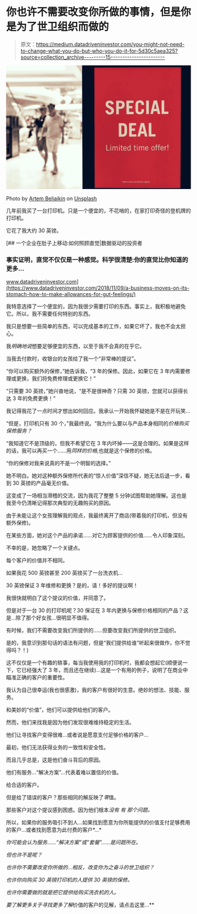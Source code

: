 # 你也许不需要改变你所做的事情，但是你是为了世卫组织而做的

> 原文：<https://medium.datadriveninvestor.com/you-might-not-need-to-change-what-you-do-but-who-you-do-it-for-5d30c5aea325?source=collection_archive---------15----------------------->

![](img/2c397c5df7f80fcc27502d3f076ca569.png)

Photo by [Artem Beliaikin](https://unsplash.com/@belart84?utm_source=medium&utm_medium=referral) on [Unsplash](https://unsplash.com?utm_source=medium&utm_medium=referral)

几年前我买了一台打印机。只是一个便宜的，不花哨的，在家打印奇怪的登机牌的打印机。

它花了我大约 30 英镑。

[](https://www.datadriveninvestor.com/2018/11/09/a-business-moves-on-its-stomach-how-to-make-allowances-for-gut-feelings/) [## 一个企业在肚子上移动:如何照顾直觉|数据驱动的投资者

### 事实证明，直觉不仅仅是一种感觉。科学很清楚:你的直觉比你知道的更多…

www.datadriveninvestor.com](https://www.datadriveninvestor.com/2018/11/09/a-business-moves-on-its-stomach-how-to-make-allowances-for-gut-feelings/) 

我特意选择了一个便宜的，因为我很少需要打印的东西。事实上，我积极地避免它。所以，我不需要任何特别的东西。

我只是想要一些简单的东西，可以完成基本的工作，如果它坏了，我也不会太担心。

我*明确地说*想要足够便宜的东西，以至于我不会真的在乎它。

当我去付款时，收银台的女孩给了我一个“非常棒的提议”。

“你可以购买额外的保修，”她告诉我，“3 年的保修。因此，如果它在 3 年内需要修理或更换，我们将免费修理或更换它！”

“只需要 30 英镑，”她兴奋地说，“是不是很神奇？只需 30 英镑，您就可以获得长达 3 年的免费更换！”

我记得我花了一点时间才想出如何回应。我承认一开始我怀疑她是不是在开玩笑…

“但是，打印机只有 30 个，”我最终说。“我为什么要以与产品本身相同的*价格购买保修服务？*

“我知道它不是顶级的，但我不希望它在 3 年内坏掉——这是合理的。如果是这样的话，我可以再买一个……用*同样的价格*,也就是这个保修的价格。

“你的保修对我来说真的不是一个明智的选择。”

她不明白。她对这种额外保修所代表的“惊人价值”深信不疑，她无法后退一步，看到 30 英镑的产品毫无价值。

这变成了一场相当滑稽的交流，因为我花了整整 5 分钟试图帮助她理解。这也是我至今仍清晰记得那次典型的无趣购买的原因。

由于未能让这个女孩理解我的观点，我最终离开了商店(带着我的打印机，但没有额外保修)。

在某些方面，她对这个产品的承诺……对它为顾客提供的价值……令人印象深刻。

不幸的是，她忽略了一个关键点。

每个客户的价值并不相同。

如果我花 500 英镑甚至 200 英镑买了一台洗衣机…

30 英镑保证 3 年维修和更换？是的，请！多好的提议啊！

我很快就明白了这个提议的价值，并同意了。

但是对于一台 30 的打印机呢？30 保证在 3 年内更换与保修价格相同的产品？这是…除了那个好女孩…很明显不值得。

有时候，我们不需要改变我们所提供的……但要改变我们所提供的世卫组织。

是的，我意识到那句话的语法有问题，但是“我们提供给谁”听起来很做作，你不觉得吗？！)

这不仅仅是一个有趣的轶事，每当我使用我的打印机时，我都会想起它(顺便说一下，它已经强大了 3 年，而且还在继续)…这是一个有用的例子，说明了在商业中瞄准正确的客户的重要性。

我认为自己很幸运(我也很感激)，我的客户有很好的生意。绝妙的想法、技能、服务。

和美妙的“价值”，他们可以提供给他们的客户。

然而，他们来找我是因为他们发现很难维持稳定的生活。

他们让寻找客户变得很难…或者说是愿意支付足够价格的客户…

最初，他们无法获得业务的一致性和安全性。

而且几乎总是，这是他们奋斗背后的原因。

他们有服务…“解决方案”…代表着难以置信的价值。

给合适的客户。

但是给了错误的客户？那些相同的解反映了*零*值。

那些客户对这个提议感到困惑。因为他们根本*没有* *有* *那个问题。*

所以，如果你的服务吸引不到人…如果找到愿意为你所能提供的价值支付足够费用的客户…或者找到愿意为此付费的客户*…*

*你可能会认为服务……“解决方案”或“套餐”……是问题所在。*

*但也许不是呢？*

*也许你不需要改变你所做的…相反，改变你为之奋斗的世卫组织？*

*也许你向购买 30 英镑打印机的人提供 30 英镑的保修。*

*也许你需要做的就是把它提供给购买洗衣机的人。*

*要了解更多关于寻找更多了解*价值的客户的见解，请点击这里…**